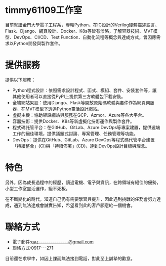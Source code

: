 # timmy61109工作室
目前就讀金門大學電子工程系，專精Python，在IC設計的Verilog硬體描述語言、Flask、Django、網頁設計、Docker、K8s等皆有涉略，了解容器技術、MVT模型、DevOps、CI/CD、Test Function、自動化流程等概念與達成方式，曾因應需求以Python開發與製作套件。

# 提供服務
提供以下服務：

- Python程式設計：依照需求設計程式、函式、模組、套件、安裝套件等，讓其他使用者可以直接從PyPI上提供第三方軟體包下載安裝。
- 全端網站架設：使用Django、Flask等開放原始碼軟體與套件作為網頁伺服器，在MVT模型下透過Python靈活設計網站。
- 虛擬主機：協助架設網站與服務在GCP、Azmor、Azure等各大平台。
- 容器技術：提供Docker、K8s等新虛擬化技術運作與製作套件。
- 程式碼託管平台：在GitHub、GitLab、Azure DevOps等專案建置，提供遠端工作的絕佳環境，提供議題式討論、專案管理、任務管理等功能。
- DevOps：提供在GitHub、GitLab、Azure DevOps等程式碼代管平台建置「持續整合」(CI)與「持續佈署」(CD)，達到DevOps設計目標與理念。

# 特色
另外，因為成長過程中的經歷，讀過電機、電子與資訊，在跨領域有絕佳的優勢，小型工作室靈活運作，絕不死板。

在不斷變化的時代，知道自己仍有需要學習與提升，因此遇到挑戰的任務會努力達成，遇到無法達成會誠實告知，希望看到此的客戶願意給一個機會。

# 聯絡方式

- 電子郵件:qaz---------------@gmail.com
- 聯絡方式:0917---271

目前還在求學中，如因上課而無法接到電話，對此至上誠摯的歉意。
